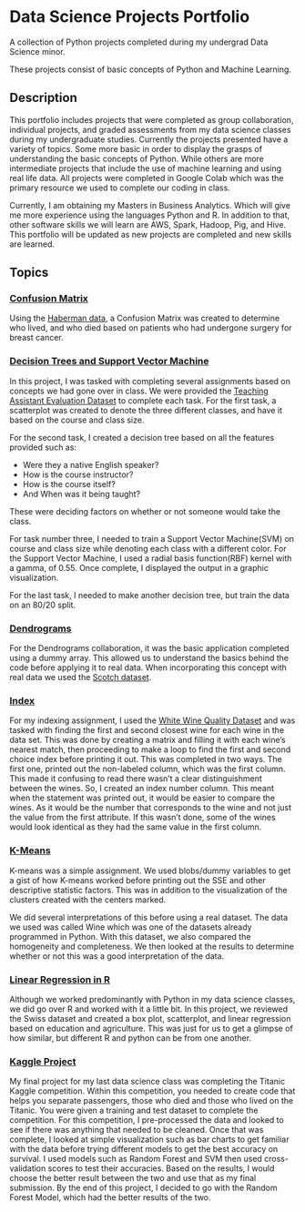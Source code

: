 # Data Science Projects Portfolio

A collection of Python projects completed during my undergrad Data Science minor.

These projects consist of basic concepts of Python and Machine Learning.

## Description

This portfolio includes projects that were completed as group collaboration, individual projects, and graded assessments from my data science classes during my undergraduate studies. Currently the projects presented have a variety of topics. Some more basic in order to display the grasps of understanding the basic concepts of Python. While others are more intermediate projects that include the use of machine learning and using real life data. All projects were completed in Google Colab which was the primary resource we used to complete our coding in class.

Currently, I am obtaining my Masters in Business Analytics. Which will give me more experience using the languages Python and R. In addition to that, other software skills we will learn are AWS, Spark, Hadoop, Pig, and Hive. This portfolio will be updated as new projects are completed and new skills are learned.

## Topics

### [Confusion Matrix](Confusion_Matrix.ipynb)

Using the [Haberman data](https://archive.ics.uci.edu/ml/datasets/haberman%27s+survival), a Confusion Matrix was created to determine who lived, and who died based on patients who had undergone surgery for breast cancer.


### [Decision Trees and Support Vector Machine](Decision_Trees_&_SVM.ipynb)

In this project, I was tasked with completing several assignments based on concepts we had gone over in class. We were provided the [Teaching Assistant Evaluation Dataset](TeachingAssistantEvaluationDataSet.csv) to complete each task. For the first task, a scatterplot was created to denote the three different classes, and have it based on the course and class size. 

For the second task, I created a decision tree based on all the features provided such as:
* Were they a native English speaker?
* How is the course instructor? 
* How is the course itself?
* And When was it being taught?

These were deciding factors on whether or not someone would take the class. 

For task number three, I needed to train a Support Vector Machine(SVM) on course and class size while denoting each class with a different color. For the Support Vector Machine, I used a radial basis function(RBF) kernel with a gamma, of 0.55. Once complete, I displayed the output in a graphic visualization.

For the last task, I needed to make another decision tree, but train the data on an 80/20 split.

### [Dendrograms](Dendrograms.ipynb)

For the Dendrograms collaboration, it was the basic application completed using a dummy array. This allowed us to understand the basics behind the code before applying it to real data. When incorporating this concept with real data we used the [Scotch dataset](ScotchEdit.csv).

### [Index](Indexing_.ipynb)

For my indexing assignment, I used the [White Wine Quality Dataset](WhiteWineQualClip.csv) and was tasked with finding the first and second closest wine for each wine in the data set. This was done by creating a matrix and filling it with each wine’s nearest match, then proceeding to make a loop to find the first and second choice index before printing it out. This was completed in two ways. The first one, printed out the non-labeled column, which was the first column. This made it confusing to read there wasn’t a clear distinguishment between the wines. So, I created an index number column. This meant when the statement was printed out, it would be easier to compare the wines. As it would be the number that corresponds to the wine and not just the value from the first attribute. If this wasn’t done, some of the wines would look identical as they had the same value in the first column.

### [K-Means](K_Means_Classwork.ipynb)

K-means was a simple assignment. We used blobs/dummy variables to get a gist of how K-means worked before printing out the SSE and other descriptive statistic factors. This was in addition to the visualization of the clusters created with the centers marked. 

We did several interpretations of this before using a real dataset. The data we used was called Wine which was one of the datasets already programmed in Python. With this dataset, we also compared the homogeneity and completeness. We then looked at the results to determine whether or not this was a good interpretation of the data.

### [Linear Regression in R](Linear_Regression_in_R.ipynb)

Although we worked predominantly with Python in my data science classes, we did go over R and worked with it a little bit. In this project, we reviewed the Swiss dataset and created a box plot, scatterplot, and linear regression based on education and agriculture. This was just for us to get a glimpse of how similar, but different R and python can be from one another.

### [Kaggle Project](titanic-survival-notebook.ipynb)

My final project for my last data science class was completing the Titanic Kaggle competition. Within this competition, you needed to create code that helps you separate passengers, those who died and those who lived on the Titanic. You were given a training and test dataset to complete the competition. For this competition, I pre-processed the data and looked to see if there was anything that needed to be cleaned. Once that was complete, I looked at simple visualization such as bar charts to get familiar with the data before trying different models to get the best accuracy on survival. I used models such as Random Forest and SVM then used cross-validation scores to test their accuracies. Based on the results, I would choose the better result between the two and use that as my final submission. By the end of this project, I decided to go with the Random Forest Model, which had the better results of the two.
